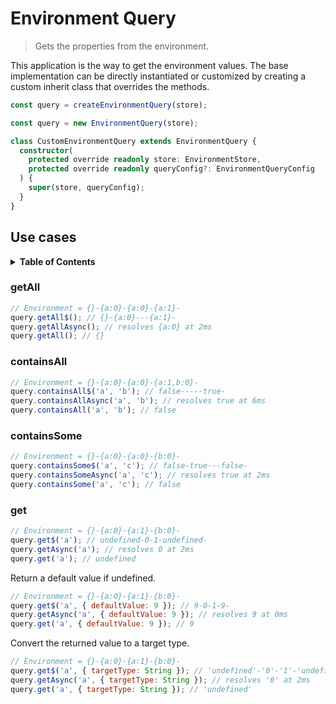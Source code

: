 # Environment Query

> Gets the properties from the environment.

This application is the way to get the environment values. The base implementation can be directly instantiated or customized by creating a custom inherit class that overrides the methods.

```js
const query = createEnvironmentQuery(store);
```

```js
const query = new EnvironmentQuery(store);
```

```ts
class CustomEnvironmentQuery extends EnvironmentQuery {
  constructor(
    protected override readonly store: EnvironmentStore,
    protected override readonly queryConfig?: EnvironmentQueryConfig
  ) {
    super(store, queryConfig);
  }
}
```

## Use cases

<details>
  <summary><strong>Table of Contents</strong></summary>
  <ol>
    <li><a href="#getall">getAll</a></li>
    <li><a href="#containsall">containsAll</a></li>
    <li><a href="#containssome">containsSome</a></li>
    <li><a href="#get">get</a></li>
  </ol>
</details>

### getAll

```js
// Environment = {}-{a:0}-{a:0}-{a:1}-
query.getAll$(); // {}-{a:0}---{a:1}-
query.getAllAsync(); // resolves {a:0} at 2ms
query.getAll(); // {}
```

### containsAll

```js
// Environment = {}-{a:0}-{a:0}-{a:1,b:0}-
query.containsAll$('a', 'b'); // false-----true-
query.containsAllAsync('a', 'b'); // resolves true at 6ms
query.containsAll('a', 'b'); // false
```

### containsSome

```js
// Environment = {}-{a:0}-{a:0}-{b:0}-
query.containsSome$('a', 'c'); // false-true---false-
query.containsSomeAsync('a', 'c'); // resolves true at 2ms
query.containsSome('a', 'c'); // false
```

### get

```js
// Environment = {}-{a:0}-{a:1}-{b:0}-
query.get$('a'); // undefined-0-1-undefined-
query.getAsync('a'); // resolves 0 at 2ms
query.get('a'); // undefined
```

Return a default value if undefined.

```js
// Environment = {}-{a:0}-{a:1}-{b:0}-
query.get$('a', { defaultValue: 9 }); // 9-0-1-9-
query.getAsync('a', { defaultValue: 9 }); // resolves 9 at 0ms
query.get('a', { defaultValue: 9 }); // 9
```

Convert the returned value to a target type.

```js
// Environment = {}-{a:0}-{a:1}-{b:0}-
query.get$('a', { targetType: String }); // 'undefined'-'0'-'1'-'undefined'-
query.getAsync('a', { targetType: String }); // resolves '0' at 2ms
query.get('a', { targetType: String }); // 'undefined'
```
